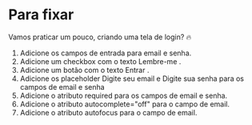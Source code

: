 # Para fixar

Vamos praticar um pouco, criando uma tela de login? 🔥
<ol>
<li>Adicione os campos de entrada para email e senha.</li>
<li>Adicione um checkbox com o texto Lembre-me .</li>
<li>Adicione um botão com o texto Entrar .</li>
<li>Adicione os placeholder Digite seu email e Digite sua senha para os campos de email e senha</li>
<li>Adicione o atributo required para os campos de email e senha.</li>
<li>Adicione o atributo autocomplete="off" para o campo de email.</li>
<li>Adicione o atributo autofocus para o campo de email.</li>
</ol>
